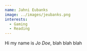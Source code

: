 ```yaml
---
name: Jahni Eubanks
image: ../images/jeubanks.png
interests: 
  - Gaming
  - Reading
---
```




Hi my name is *Jo Doe*, blah blah blah